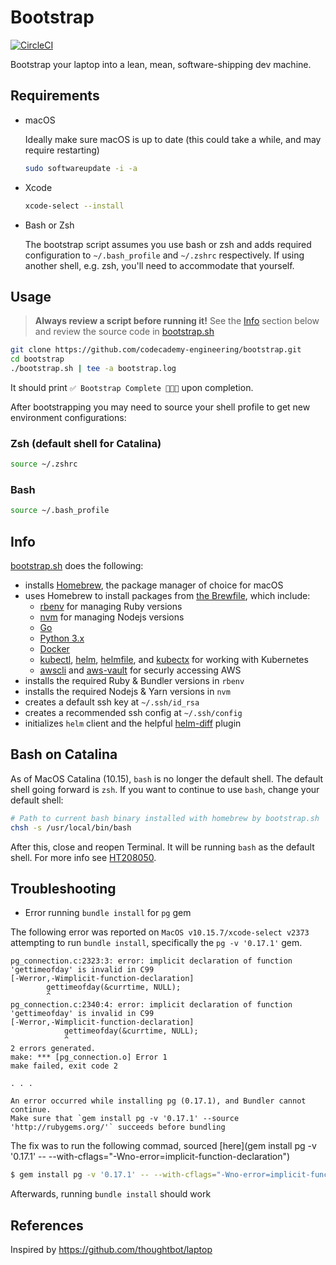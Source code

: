 # Bootstrap

[![CircleCI](https://circleci.com/gh/codecademy-engineering/bootstrap/tree/master.svg?style=shield)](https://circleci.com/gh/codecademy-engineering/bootstrap/tree/master)

Bootstrap your laptop into a lean, mean, software-shipping dev machine.

## Requirements

* macOS

  Ideally make sure macOS is up to date (this could take a while, and may require restarting)
  ```sh
  sudo softwareupdate -i -a
  ```
* Xcode
  ```sh
  xcode-select --install
  ```
* Bash or Zsh

  The bootstrap script assumes you use bash or zsh and adds required configuration to `~/.bash_profile` and `~/.zshrc` respectively.
  If using another shell, e.g. zsh, you'll need to accommodate that yourself.

## Usage

> **Always review a script before running it!** See the [Info](#info) section below and review the source code in [bootstrap.sh](/bootstrap.sh)

```sh
git clone https://github.com/codecademy-engineering/bootstrap.git
cd bootstrap
./bootstrap.sh | tee -a bootstrap.log
```

It should print `✅ Bootstrap Complete 🚀🚀🚀` upon completion.

After bootstrapping you may need to source your shell profile to get new environment configurations:

### Zsh (default shell for Catalina)
```sh
source ~/.zshrc
```

### Bash
```sh
source ~/.bash_profile
```

## Info

[bootstrap.sh](/bootstrap.sh) does the following:

* installs [Homebrew](https://brew.sh), the package manager of choice for macOS
* uses Homebrew to install packages from [the Brewfile](/files/Brewfile), which include:
  * [rbenv](https://github.com/rbenv/rbenv) for managing Ruby versions
  * [nvm](https://github.com/nvm-sh/nvm) for managing Nodejs versions
  * [Go](https://golang.org/)
  * [Python 3.x](https://www.python.org/)
  * [Docker](https://www.docker.com/)
  * [kubectl](https://kubernetes.io/), [helm](https://helm.sh/), [helmfile](https://github.com/roboll/helmfile), and [kubectx](https://github.com/ahmetb/kubectx) for working with Kubernetes
  * [awscli](https://aws.amazon.com/cli/) and [aws-vault](https://github.com/99designs/aws-vault) for securly accessing AWS
* installs the required Ruby & Bundler versions in `rbenv`
* installs the required Nodejs & Yarn versions in `nvm`
* creates a default ssh key at `~/.ssh/id_rsa`
* creates a recommended ssh config at `~/.ssh/config`
* initializes `helm` client and the helpful [helm-diff](https://github.com/databus23/helm-diff) plugin

## Bash on Catalina

As of MacOS Catalina (10.15), `bash` is no longer the default shell. The default shell going forward is `zsh`.
If you want to continue to use `bash`, change your default shell:

```sh
# Path to current bash binary installed with homebrew by bootstrap.sh
chsh -s /usr/local/bin/bash
```

After this, close and reopen Terminal. It will be running `bash` as the default shell. For more info see [HT208050](https://support.apple.com/en-us/HT208050).

## Troubleshooting

* Error running `bundle install` for `pg` gem

The following error was reported on `MacOS v10.15.7/xcode-select v2373` attempting to run `bundle install`, specifically the `pg -v '0.17.1'` gem.

```console
pg_connection.c:2323:3: error: implicit declaration of function 'gettimeofday' is invalid in C99
[-Werror,-Wimplicit-function-declaration]
        gettimeofday(&currtime, NULL);
        ^
pg_connection.c:2340:4: error: implicit declaration of function 'gettimeofday' is invalid in C99
[-Werror,-Wimplicit-function-declaration]
            gettimeofday(&currtime, NULL);
            ^
2 errors generated.
make: *** [pg_connection.o] Error 1
make failed, exit code 2

. . .

An error occurred while installing pg (0.17.1), and Bundler cannot continue.
Make sure that `gem install pg -v '0.17.1' --source 'http://rubygems.org/'` succeeds before bundling
```

The fix was to run the following commad, sourced [here](gem install pg -v '0.17.1' -- --with-cflags="-Wno-error=implicit-function-declaration")

```sh
$ gem install pg -v '0.17.1' -- --with-cflags="-Wno-error=implicit-function-declaration"
```
Afterwards, running `bundle install` should work

## References

Inspired by https://github.com/thoughtbot/laptop
